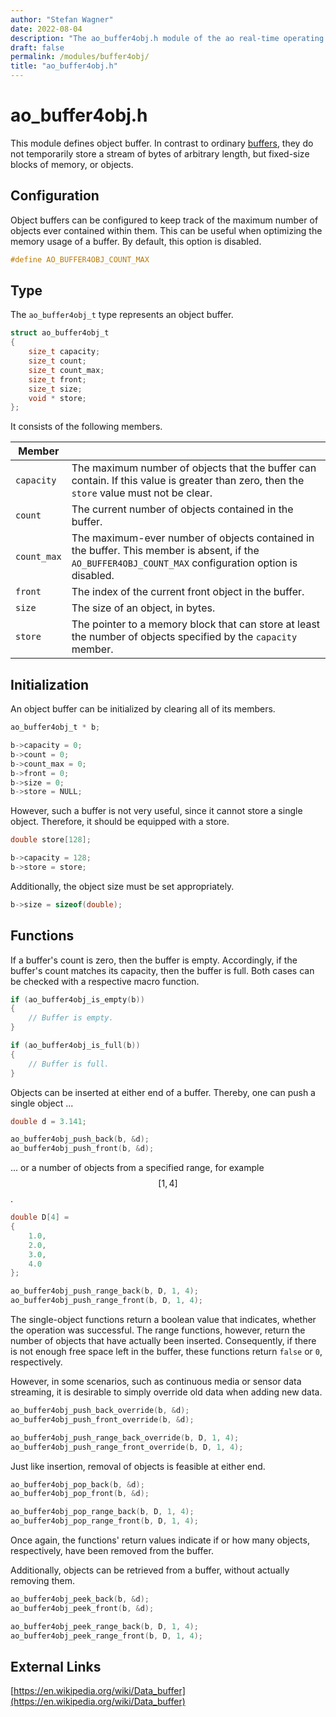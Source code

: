 ```yaml
---
author: "Stefan Wagner"
date: 2022-08-04
description: "The ao_buffer4obj.h module of the ao real-time operating system."
draft: false
permalink: /modules/buffer4obj/
title: "ao_buffer4obj.h"
---
```


# ao_buffer4obj.h

This module defines object buffer. In contrast to ordinary [buffers](../buffers.md), they do not temporarily store a stream of bytes of arbitrary length, but fixed-size blocks of memory, or objects.

## Configuration

Object buffers can be configured to keep track of the maximum number of objects ever contained within them. This can be useful when optimizing the memory usage of a buffer. By default, this option is disabled.

```c
#define AO_BUFFER4OBJ_COUNT_MAX
```

## Type

The `ao_buffer4obj_t` type represents an object buffer. 

```c
struct ao_buffer4obj_t
{
    size_t capacity;
    size_t count;
    size_t count_max;
    size_t front;
    size_t size;
    void * store;
};
```

It consists of the following members.

| Member | |
|-|-|
| `capacity` | The maximum number of objects that the buffer can contain. If this value is greater than zero, then the `store` value must not be clear. |
| `count` | The current number of objects contained in the buffer. |
| `count_max` | The maximum-ever number of objects contained in the buffer. This member is absent, if the `AO_BUFFER4OBJ_COUNT_MAX` configuration option is disabled. |
| `front` | The index of the current front object in the buffer. |
| `size` | The size of an object, in bytes. |
| `store` | The pointer to a memory block that can store at least the number of objects specified by the `capacity` member. |

## Initialization

An object buffer can be initialized by clearing all of its members. 

```c
ao_buffer4obj_t * b;
```

```c
b->capacity = 0;
b->count = 0;
b->count_max = 0;
b->front = 0;
b->size = 0;
b->store = NULL;
```

However, such a buffer is not very useful, since it cannot store a single object. Therefore, it should be equipped with a store.

```c
double store[128];
```

```c
b->capacity = 128;
b->store = store;
```

Additionally, the object size must be set appropriately.

```c
b->size = sizeof(double);
```

## Functions

If a buffer's count is zero, then the buffer is empty. Accordingly, if the buffer's count matches its capacity, then the buffer is full. Both cases can be checked with a respective macro function.

```c
if (ao_buffer4obj_is_empty(b))
{
    // Buffer is empty.
}
```

```c
if (ao_buffer4obj_is_full(b))
{
    // Buffer is full.
}
```

Objects can be inserted at either end of a buffer. Thereby, one can push a single object ...

```c
double d = 3.141;
```

```c
ao_buffer4obj_push_back(b, &d);
ao_buffer4obj_push_front(b, &d);
```

... or a number of objects from a specified range, for example $$[1, 4]$$.

```c
double D[4] = 
{
    1.0,
    2.0,
    3.0,
    4.0
};
```

```c
ao_buffer4obj_push_range_back(b, D, 1, 4);
ao_buffer4obj_push_range_front(b, D, 1, 4);
```

The single-object functions return a boolean value that indicates, whether the operation was successful. The range functions, however, return the number of objects that have actually been inserted. Consequently, if there is not enough free space left in the buffer, these functions return `false` or `0`, respectively. 

However, in some scenarios, such as continuous media or sensor data streaming, it is desirable to simply override old data when adding new data.

```c
ao_buffer4obj_push_back_override(b, &d);
ao_buffer4obj_push_front_override(b, &d);
```

```c
ao_buffer4obj_push_range_back_override(b, D, 1, 4);
ao_buffer4obj_push_range_front_override(b, D, 1, 4);
```

Just like insertion, removal of objects is feasible at either end.

```c
ao_buffer4obj_pop_back(b, &d);
ao_buffer4obj_pop_front(b, &d);
```

```c
ao_buffer4obj_pop_range_back(b, D, 1, 4);
ao_buffer4obj_pop_range_front(b, D, 1, 4);
```

Once again, the functions' return values indicate if or how many objects, respectively, have been removed from the buffer.

Additionally, objects can be retrieved from a buffer, without actually removing them.

```c
ao_buffer4obj_peek_back(b, &d);
ao_buffer4obj_peek_front(b, &d);
```

```c
ao_buffer4obj_peek_range_back(b, D, 1, 4);
ao_buffer4obj_peek_range_front(b, D, 1, 4);
```

## External Links

[https://en.wikipedia.org/wiki/Data_buffer](https://en.wikipedia.org/wiki/Data_buffer)
